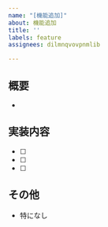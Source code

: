 ```yaml
---
name: "[機能追加]"
about: 機能追加
title: ''
labels: feature
assignees: dilmnqvovpnmlib

---
```


## 概要
- 

## 実装内容
- [ ] 
- [ ] 
- [ ] 

## その他
- 特になし
